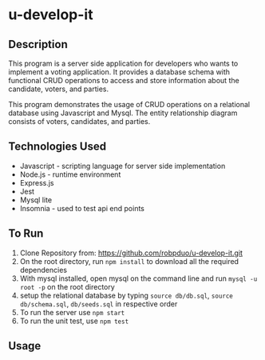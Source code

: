 # u-develop-it

## Description 
This program is a server side application for developers who wants to implement a voting application. It provides a database schema with functional CRUD operations to access and store information about the candidate, voters, and parties. 

This program demonstrates the usage of CRUD operations on a relational database using Javascript and Mysql. The entity relationship diagram consists of voters, candidates, and parties. 

## Technologies Used
- Javascript - scripting language for server side implementation
- Node.js - runtime environment
- Express.js
- Jest
- Mysql lite
- Insomnia - used to test api end points 

## To Run
1. Clone Repository from: https://github.com/robpduo/u-develop-it.git </br>
2. On the root directory, run `npm install` to download all the required dependencies
3. With mysql installed, open mysql on the command line and run `mysql -u root -p` on the root directory
4. setup the relational database by typing `source db/db.sql`, `source db/schema.sql`, `db/seeds.sql` in respective order
5. To run the server use `npm start`
6. To run the unit test, use `npm test`

## Usage


